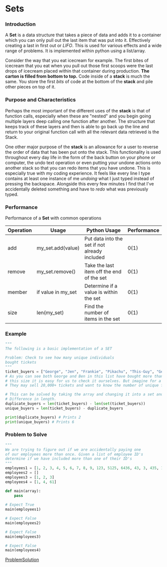 # Sets

### Introduction

A **Set** is a data structure that takes a piece of data and adds it to a container which you can only pull out the last item that was put into it. Effectively creating a last in first out or *LIFO*. This is used for various effects and a wide range of problems. It is implemented within python using a list/array.

Consider the way that you eat icecream for example. The first bites of icecream that you eat when you pull out those first scoops were the last drops of icecream placed within that container during production. **The carton is filled from bottom to top.** Code inside of a **stack** is much the same. You store the first *bits* of code at the bottom of the **stack** and pile other pieces on top of it.

### Purpose and Characteristics

Perhaps the most important of the different uses of the **stack** is that of function calls, especially when these are "nested" and you begin going multiple layers deep calling one function after another. The structure that keeps track of these layers and then is able to go back up the line and return to your original function call with all the relevant data retrieved is the Stack.

One other major purpose of the **stack** is an allowance for a user to reverse the order of data that has been put onto the stack. This functionality is used throughout every day life in the form of the back button on your phone or computer, the undo text operation or even putting your undone actions onto another stack so that you can redo items that you have undone. This is especially true with my coding experience. It feels like every line I type contains at least one instance of me *undoing* what I just typed instead of pressing the backspace. Alongside this every few minutes I find that I've accidentally deleted something and have to *redo* what was previously typed.



### Performance

Performance of a **Set** with common operations

Operation | Usage | Python Usage | Performance 
----------|-------|--------------|------------
add       | my_set.add(value) | Put data into the set if not already included | 0(1)
remove    | my_set.remove() | Take the last item off the end of the set | 0(1)
member    | if value in my_set | Determine if a value is within the set | 0(1)
size     | len(my_set) | Find the number of items in the set | 0(1)

### Example
```python
"""
The following is a basic implementation of a SET

Problem: Check to see how many unique individuals
bought tickets
"""
ticket_buyers = ["George", "Jen", "Frankie", "Pikachu", "This-Guy", "George", "Ben", "Ben"]
# As you can see both George and Ben in this list have bought more than 1 ticket. In a list
# this size it is easy for us to check it ourselves. But imagine for a giant concert where
# They may sell 20,000+ tickets and want to know the number of unique fans who bought tickets

# This can be solved by taking the array and changing it into a set and then comparing the
# Difference in length.
duplicate_buyers = len(ticket_buyers) - len(set(ticket_buyers))
unique_buyers = len(ticket_buyers) - duplicate_buyers

print(duplicate_buyers) # Prints 2
print(unique_buyers) # Prints 6
```

### Problem to Solve
```python
"""
We are trying to figure out if we are accidentally paying one
of our employees more than once. Given a list of employee ID's
determine if we have included more than one of their ID's
"""
employees1 = [1, 2, 3, 4, 5, 6, 7, 8, 9, 123, 5125, 6436, 43, 3, 435, 1]
employees2 = []
employees3 = [1, 2, 3]
employees4 = [1, 4, 61]

def main(array):
    pass
        
# Expect True
main(employees1)

# Expect False
main(employees2)

# Expect False
main(employees3)

# Expect False
main(employees4)
```

[ProblemSolution](2.2%20Sets_problem_solution.py)
